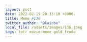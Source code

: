 ```yaml
---
layout: post
date: 2022-02-15 20:13:10 +0000.
title: Meme #136
twitter_author: "@kaiobe"
local_file: /assets/images/136.jpeg
tags: lotr movie-meme gold frodo
---
```

